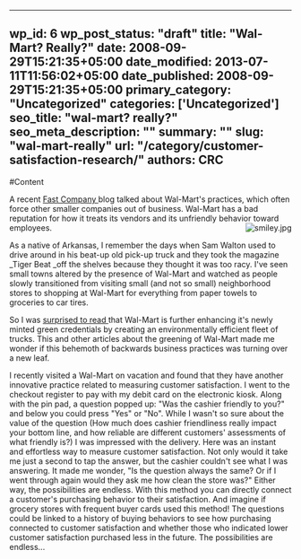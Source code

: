 
---
wp_id: 6
wp_post_status: "draft" 
title: "Wal-Mart? Really?"
date: 2008-09-29T15:21:35+05:00
date_modified: 2013-07-11T11:56:02+05:00
date_published: 2008-09-29T15:21:35+05:00
primary_category: "Uncategorized"
categories: ['Uncategorized'] 
seo_title: "wal-mart? really?"
seo_meta_description: ""
summary: "" 
slug: "wal-mart-really"
url: "/category/customer-satisfaction-research/"
authors: CRC
---

#Content

A recent [Fast Company ](http://www.fastcompany.com/magazine/77/walmart.html)blog talked about Wal-Mart's practices, which often force other smaller companies out of business. Wal-Mart has a bad reputation for how it treats its vendors and its unfriendly behavior toward employees.[<img align="right" alt="smiley.jpg" src="http://01ec89a.netsolhost.com/wp-content/uploads/2008/09/smiley.thumbnail.jpg" title="smiley.jpg"/>](http://01ec89a.netsolhost.com/wp-content/uploads/2008/09/smiley.jpg)

As a native of Arkansas, I remember the days when Sam Walton used to drive around in his beat-up old pick-up truck and they took the magazine _Tiger Beat _off the shelves because they thought it was too racy. I've seen small towns altered by the presence of Wal-Mart and watched as people slowly transitioned from visiting small (and not so small) neighborhood stores to shopping at Wal-Mart for everything from paper towels to groceries to car tires.

So I was [surprised to read ](http://www.fastcompany.com/magazine/105/next-reality-check.html)that Wal-Mart is further enhancing it's newly minted green credentials by creating an environmentally efficient fleet of trucks. This and other articles about the greening of Wal-Mart made me wonder if this behemoth of backwards business practices was turning over a new leaf.

I recently visited a Wal-Mart on vacation and found that they have another innovative practice related to measuring customer satisfaction. I went to the checkout register to pay with my debit card on the electronic kiosk. Along with the pin pad, a question popped up: "Was the cashier friendly to you?" and below you could press "Yes" or "No". While I wasn't so sure about the value of the question (How much does cashier friendliness really impact your bottom line, and how reliable are different customers' assessments of what friendly is?) I was impressed with the delivery. Here was an instant and effortless way to measure customer satisfaction. Not only would it take me just a second to tap the answer, but the cashier couldn't see what I was answering. It made me wonder, "Is the question always the same? Or if I went through again would they ask me how clean the store was?" Either way, the possibilities are endless. With this method you can directly connect a customer's purchasing behavior to their satisfaction. And imagine if grocery stores with frequent buyer cards used this method! The questions could be linked to a history of buying behaviors to see how purchasing connected to customer satisfaction and whether those who indicated lower customer satisfaction purchased less in the future. The possibilities are endless...

